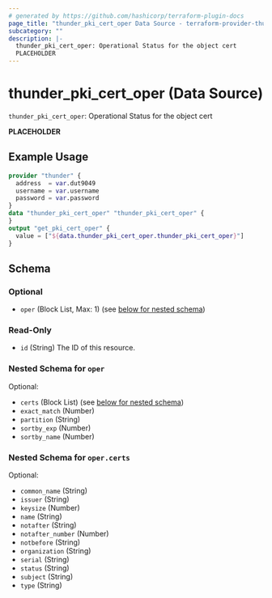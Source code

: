 ```yaml
---
# generated by https://github.com/hashicorp/terraform-plugin-docs
page_title: "thunder_pki_cert_oper Data Source - terraform-provider-thunder"
subcategory: ""
description: |-
  thunder_pki_cert_oper: Operational Status for the object cert
  PLACEHOLDER
---
```


# thunder_pki_cert_oper (Data Source)

`thunder_pki_cert_oper`: Operational Status for the object cert

__PLACEHOLDER__

## Example Usage

```terraform
provider "thunder" {
  address  = var.dut9049
  username = var.username
  password = var.password
}
data "thunder_pki_cert_oper" "thunder_pki_cert_oper" {
}
output "get_pki_cert_oper" {
  value = ["${data.thunder_pki_cert_oper.thunder_pki_cert_oper}"]
}
```

<!-- schema generated by tfplugindocs -->
## Schema

### Optional

- `oper` (Block List, Max: 1) (see [below for nested schema](#nestedblock--oper))

### Read-Only

- `id` (String) The ID of this resource.

<a id="nestedblock--oper"></a>
### Nested Schema for `oper`

Optional:

- `certs` (Block List) (see [below for nested schema](#nestedblock--oper--certs))
- `exact_match` (Number)
- `partition` (String)
- `sortby_exp` (Number)
- `sortby_name` (Number)

<a id="nestedblock--oper--certs"></a>
### Nested Schema for `oper.certs`

Optional:

- `common_name` (String)
- `issuer` (String)
- `keysize` (Number)
- `name` (String)
- `notafter` (String)
- `notafter_number` (Number)
- `notbefore` (String)
- `organization` (String)
- `serial` (String)
- `status` (String)
- `subject` (String)
- `type` (String)



